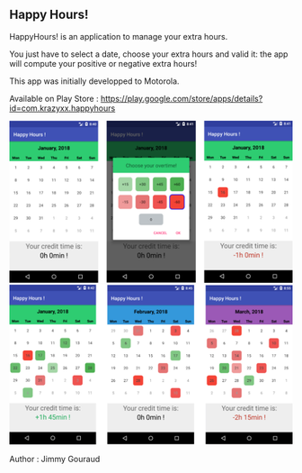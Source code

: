 ## Happy Hours!

HappyHours! is an application to manage your extra hours.

You just have to select a date, choose your extra hours and valid it: the app will compute your positive or negative extra hours!

This app was initially developped to Motorola.

Available on Play Store :
https://play.google.com/store/apps/details?id=com.krazyxx.happyhours

![ScreenShot1](/images/screenshot1.png)
![ScreenShot2](/images/screenshot2.png)

Author : Jimmy Gouraud
